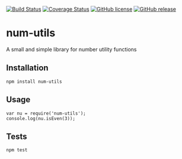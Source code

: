 [![Build Status](https://travis-ci.org/akbeeram/num-utils.svg?branch=master)](https://travis-ci.org/akbeeram/num-utils)
[![Coverage Status](https://coveralls.io/repos/github/akbeeram/num-utils/badge.svg)](https://coveralls.io/github/akbeeram/num-utils)
[![GitHub license](https://img.shields.io/github/license/akbeeram/num-utils.svg)](https://github.com/akbeeram/num-utils/blob/master/LICENSE)
[![GitHub release](https://img.shields.io/github/release/akbeeram/num-utils.svg)](https://GitHub.com/akbeeram/num-utils/releases/)
# num-utils

A small and simple library for number utility functions

## Installation

    npm install num-utils

## Usage

    var nu = require('num-utils');
    console.log(nu.isEven(3));

## Tests

    npm test